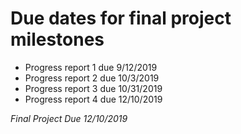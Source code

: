 # Due dates for final project milestones

- Progress report 1 due 9/12/2019
- Progress report 2 due 10/3/2019
- Progress report 3 due 10/31/2019
- Progress report 4 due 12/10/2019

*Final Project Due 12/10/2019*

